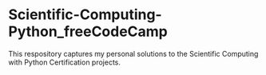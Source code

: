 # Scientific-Computing-Python_freeCodeCamp
 This respository captures my personal solutions to the Scientific Computing with Python Certification projects. 
